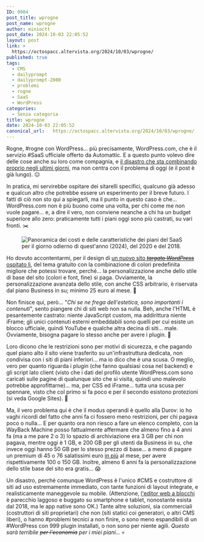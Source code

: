 ```yaml
---
ID: 9904
post_title: wprogne
post_name: wprogne
author: minioctt
post_date: 2024-10-03 22:05:52
layout: post
link: >
  https://octospacc.altervista.org/2024/10/03/wprogne/
published: true
tags:
  - CMS
  - dailyprompt
  - dailyprompt-2080
  - problemi
  - rogne
  - SaaS
  - WordPress
categories:
  - Senza categoria
title: wprogne
date: 2024-10-03 22:05:52
canonical_url:   https://octospacc.altervista.org/2024/10/03/wprogne/
---
```

<!-- wp:paragraph -->
<p>Rogne, #rogne con WordPress... più precisamente, WordPress.com, che è il servizio #SaaS ufficiale offerto da Automattic. E a questo punto volevo dire delle cose anche su loro come compagnia, e <a href="https://wordpress.org/news/2024/09/wp-engine/">il disastro che sta combinando proprio negli ultimi giorni</a>, ma non centra con il problema di oggi (e il post è già lungo). 😑</p>
<!-- /wp:paragraph -->

<!-- wp:paragraph -->
<p>In pratica, mi servirebbe ospitare dei sitarelli specifici, qualcuno già adesso e qualcun altro che potrebbe essere un esperimento per il breve futuro. I fatti di ciò non sto qui a spiegarli, ma il punto in questo caso è che... WordPress.com non è più buono come una volta, per chi come me non vuole pagare... e, a dire il vero, non conviene neanche a chi ha un budget superiore allo zero: praticamente tutti i piani oggi sono più castrati, su vari fronti. ✂️</p>
<!-- /wp:paragraph -->

<!-- wp:paragraph -->
<p></p>
<!-- /wp:paragraph -->

<!-- wp:image {"id":9941,"sizeSlug":"large","linkDestination":"none"} -->
<figure class="wp-block-image size-large"><img src="{{site.cdnurl}}/assets/uploads/2024/10/Screenshot-from-2024-10-03-22-25-27-960x540.png" alt="Panoramica dei costi e delle caratteristiche dei piani del SaaS per il giorno odierno di quest'anno (2024), del 2020 e del 2018." class="wp-image-9941"/></figure>
<!-- /wp:image -->

<!-- wp:paragraph -->
<p></p>
<!-- /wp:paragraph -->

<!-- wp:paragraph -->
<p>Ho dovuto accontentarmi, per il design di <a href="https://StreetPassResearchClub.wordpress.com">un nuovo sito </a><a href="https://StreetPassResearchClub.wordpress.com"><em><s>targato WordPress</s></em></a><a href="https://StreetPassResearchClub.wordpress.com"> ospitato lì</a>, del tema gratuito con la combinazione di colori predefinita migliore che potessi trovare, perché... la personalizzazione anche dello stile di base del sito (colori e font, fine) si paga. Ovviamente, la personalizzazione avanzata dello stile, con anche CSS arbitrario, è riservata dal piano Business in su; minimo 25 euro al mese. 💸</p>
<!-- /wp:paragraph -->

<!-- wp:paragraph -->
<p>Non finisce qui, però... "<em>Chi se ne frega dell'estetica, sono importanti i contenuti</em>", sento piangere chi di siti web non sa nulla. Beh, anche l'HTML è pesantemente castrato: niente JavaScript custom, ma addirittura niente iFrame; gli unici contenuti esterni embeddabili sono quelli per cui esiste un blocco ufficiale, quindi YouTube e qualche altra decina di siti... male. Ovviamente, bisogna pagare lo stesso anche per avere i plugin. 👹️</p>
<!-- /wp:paragraph -->

<!-- wp:paragraph -->
<p>Loro dicono che le restrizioni sono per motivi di sicurezza, e che pagando quel piano alto il sito viene trasferito su un'infrastruttura dedicata, non condivisa con i siti di piani inferiori... ma io dico che è una scusa. O meglio, vero per quanto riguarda i plugin (che fanno qualsiasi cosa nel backend) e gli script lato client (visto che i dati del profilo utente WordPress.com sono caricati sulle pagine di qualunque sito che si visita, quindi uno malevolo potrebbe approfittarne)... ma, per CSS ed iFrame... tutta una scusa per spennare, visto che col primo si fa poco e per il secondo esistono protezioni (si veda Google Sites). 👿️</p>
<!-- /wp:paragraph -->

<!-- wp:paragraph -->
<p>Ma, il vero problema qui è che il modus operandi è quello alla Durov: io ho vaghi ricordi del fatto che anni fa ci fossero meno restrizioni, per chi pagava poco o nulla... E per quanto ora non riesco a fare un elenco completo, con la WayBack Machine posso fattualmente affermare che almeno fino a 4 anni fa (ma a me pare 2 o 3) lo spazio di archiviazione era 3 GB per chi non pagava, mentre oggi è 1 GB, e 200 GB per gli utenti da Business in su, che invece oggi hanno 50 GB per lo stesso prezzo di base... a meno di pagare un premium di 45 o 76 salatissimi euro <u>in più</u> al mese, per avere rispettivamente 100 o 150 GB. Inoltre, almeno 6 anni fa la personalizzazione dello stile base del sito era gratis... 😱️</p>
<!-- /wp:paragraph -->

<!-- wp:paragraph -->
<p>Un disastro, perché comunque WordPress è l'unico #CMS e costruttore di siti ad uso estremamente immediato, con tante funzioni di layout integrate, e realisticamente maneggevole su mobile. (Attenzione, <a href="https://wordpress.org/documentation/article/wordpress-block-editor/">l'editor web a blocchi</a> è parecchio laggoso e buggato su smartphone e tablet, nonostante esista dal 2018, ma le app native sono OK.) Tante altre soluzioni, sia commerciali (costruttori di siti proprietari) che non (siti statici coi generatori, o altri CMS liberi), o hanno #problemi tecnici a non finire, o sono meno espandibili di un #WordPress con 999 plugin installati, o non sono per niente agili. <em>Questo sarà terribile <s>per l'economia</s> per i miei piani...</em> 💀️</p>
<!-- /wp:paragraph -->